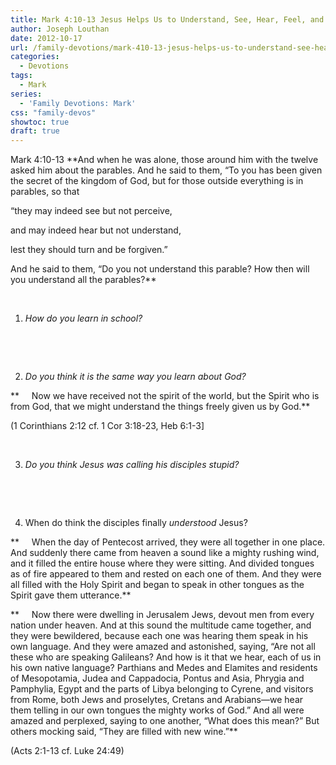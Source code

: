 ```yaml
---
title: Mark 4:10-13 Jesus Helps Us to Understand, See, Hear, Feel, and Know God
author: Joseph Louthan
date: 2012-10-17
url: /family-devotions/mark-410-13-jesus-helps-us-to-understand-see-hear-feel-and-know-god/
categories:
  - Devotions
tags:
  - Mark
series:
  - 'Family Devotions: Mark'
css: "family-devos"
showtoc: true
draft: true
---
```

Mark 4:10-13 **And when he was alone, those around him with the twelve asked him about the parables. And he said to them, “To you has been given the secret of the kingdom of God, but for those outside everything is in parables, so that
  
“they may indeed see but not perceive,
  
and may indeed hear but not understand,
  
lest they should turn and be forgiven.”
  
And he said to them, “Do you not understand this parable? How then will you understand all the parables?**

&nbsp;

1. _How do you learn in school?_

&nbsp;

&nbsp;

2. _Do you think it is the same way you learn about God?_

**     Now we have received not the spirit of the world, but the Spirit who is from God, that we might understand the things freely given us by God.**

(1 Corinthians 2:12 cf. 1 Cor 3:18-23, Heb 6:1-3]

&nbsp;

3. _Do you think Jesus was calling his disciples stupid?_

&nbsp;

&nbsp;

4. When do think the disciples finally _understood_ Jesus?

**     When the day of Pentecost arrived, they were all together in one place. And suddenly there came from heaven a sound like a mighty rushing wind, and it filled the entire house where they were sitting. And divided tongues as of fire appeared to them and rested on each one of them. And they were all filled with the Holy Spirit and began to speak in other tongues as the Spirit gave them utterance.**

**     Now there were dwelling in Jerusalem Jews, devout men from every nation under heaven. And at this sound the multitude came together, and they were bewildered, because each one was hearing them speak in his own language. And they were amazed and astonished, saying, “Are not all these who are speaking Galileans? And how is it that we hear, each of us in his own native language? Parthians and Medes and Elamites and residents of Mesopotamia, Judea and Cappadocia, Pontus and Asia, Phrygia and Pamphylia, Egypt and the parts of Libya belonging to Cyrene, and visitors from Rome, both Jews and proselytes, Cretans and Arabians—we hear them telling in our own tongues the mighty works of God.” And all were amazed and perplexed, saying to one another, “What does this mean?” But others mocking said, “They are filled with new wine.”**

(Acts 2:1-13 cf. Luke 24:49)



 [1]: https://i1.wp.com/theologic.us/wp-content/uploads/2012/10/dis.jpg